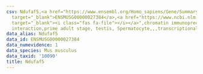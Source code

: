 ```yaml
---
csv: Ndufaf5,<a href="https://www.ensembl.org/Homo_sapiens/Gene/Summary?db=core;g=ENSMUSG00000027384"
  target="_blank">ENSMUSG00000027384</a>,<a href="https://www.ncbi.nlm.nih.gov/pubmed/25450459"
  target="_blank"><i class="fas fa-file"></i></a>",chromatin immunoprecipitation assay,direct
  interaction,prime adult stage, testis, Spermatocyte,,,transcriptional regulation,
data_alias: Ndufaf5
data_id: ENSMUSG00000027384
data_numevidence: 1
data_species: Mus musculus
data_taxid: '10090'
title: Ndufaf5
---
```


